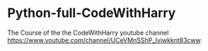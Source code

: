 # Python-full-CodeWithHarry
  The Course of the the CodeWithHarry youtube channel https://www.youtube.com/channel/UCeVMnSShP_Iviwkknt83cww
